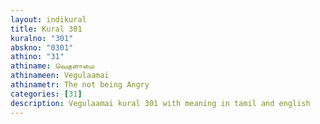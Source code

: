 ```yaml
---
layout: indikural
title: Kural 301
kuralno: "301"
abskno: "0301"
athino: "31"
athiname: வெகுளாமை
athinameen: Vegulaamai
athinametr: The not being Angry
categories: [31]
description: Vegulaamai kural 301 with meaning in tamil and english 
---
```


